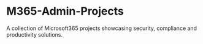 # M365-Admin-Projects
A collection of Microsoft365 projects showcasing security, compliance and productivity solutions.
